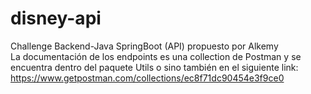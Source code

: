 # disney-api
Challenge Backend-Java SpringBoot (API) propuesto por Alkemy <br>
La documentación de los endpoints es una collection de Postman y se encuentra dentro del paquete Utils o sino también en el siguiente link: https://www.getpostman.com/collections/ec8f71dc90454e3f9ce0  <br>


